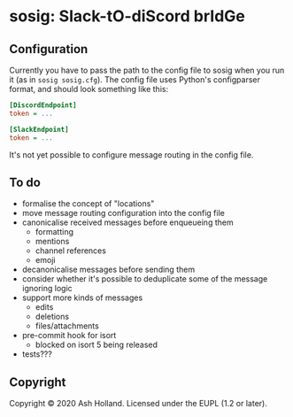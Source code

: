 # sosig: Slack-tO-diScord brIdGe

## Configuration

Currently you have to pass the path to the config file to sosig when you
run it (as in `sosig sosig.cfg`). The config file uses Python's
configparser format, and should look something like this:

```ini
[DiscordEndpoint]
token = ...

[SlackEndpoint]
token = ...
```

It's not yet possible to configure message routing in the config file.

## To do

- formalise the concept of "locations"
- move message routing configuration into the config file
- canonicalise received messages before enqueueing them
  - formatting
  - mentions
  - channel references
  - emoji
- decanonicalise messages before sending them
- consider whether it's possible to deduplicate some of the message
  ignoring logic
- support more kinds of messages
  - edits
  - deletions
  - files/attachments
- pre-commit hook for isort
  - blocked on isort 5 being released
- tests???

## Copyright

Copyright © 2020 Ash Holland. Licensed under the EUPL (1.2 or later).
